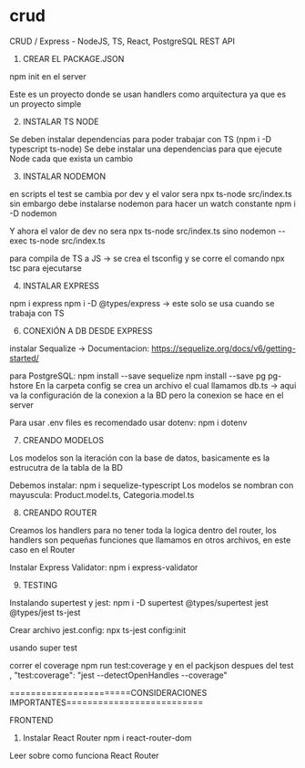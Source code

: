 # crud
CRUD  /  Express - NodeJS, TS, React, PostgreSQL
REST API

1. CREAR EL PACKAGE.JSON

npm init en el server

Este es un proyecto donde se usan handlers como arquitectura ya que es un proyecto simple

2. INSTALAR TS NODE

Se deben instalar dependencias para poder trabajar con TS (npm i -D typescript ts-node)
Se debe instalar una dependencias para que ejecute Node cada que exista un cambio

3. INSTALAR NODEMON
   
en scripts el test se cambia por dev y el valor sera npx ts-node src/index.ts
sin embargo debe instalarse nodemon para hacer un watch constante npm i -D nodemon

Y ahora el valor de dev no sera npx ts-node src/index.ts sino nodemon --exec ts-node src/index.ts

para compila de TS a JS -> se crea el tsconfig y se corre el comando npx tsc para ejecutarse


4. INSTALAR EXPRESS

npm i express
npm i -D @types/express -> este solo se usa cuando se trabaja con TS



6. CONEXIÓN A DB DESDE EXPRESS
   
instalar Sequalize -> Documentacion: https://sequelize.org/docs/v6/getting-started/

para PostgreSQL: 
npm install --save sequelize
npm install --save pg pg-hstore
En la carpeta config se crea un archivo el cual llamamos db.ts -> aqui va la configuración de la conexion a la BD pero la conexion se hace en el server

Para usar .env files es recomendado usar dotenv:
npm i dotenv


7. CREANDO MODELOS
   
Los modelos son la iteración con la base de datos, basicamente es la estrucutra de la tabla de la BD

Debemos instalar: npm i sequelize-typescript
Los modelos se nombran con mayuscula: Product.model.ts, Categoria.model.ts

8. CREANDO ROUTER
    
Creamos los handlers para no tener toda la logica dentro del router, los handlers son pequeñas funciones que llamamos en otros archivos, en este caso en el Router

Instalar Express Validator: npm i express-validator  

9. TESTING
    
Instalando supertest y jest: npm i -D supertest @types/supertest jest @types/jest ts-jest

Crear archivo jest.config: npx ts-jest config:init


usando super test

correr el coverage npm run test:coverage y en el packjson despues del test , "test:coverage": "jest --detectOpenHandles --coverage"


=======================CONSIDERACIONES IMPORTANTES==========================


FRONTEND

1. Instalar React Router
npm i react-router-dom

Leer sobre como funciona React Router

